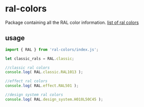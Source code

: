 # ral-colors
Package containing all the RAL color information. [list of ral colors](https://en.wikipedia.org/wiki/List_of_RAL_colors)

## usage
```js
import { RAL } from 'ral-colors/index.js';

let classic_rals = RAL.classic;

//classic ral colors
console.log( RAL.classic.RAL1013 );

//effect ral colors
console.log( RAL.effect.RAL501 );

//design system ral colors
console.log( RAL.design_system.H010L50C45 );